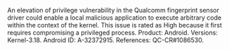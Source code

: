 An elevation of privilege vulnerability in the Qualcomm fingerprint sensor driver could enable a local malicious application to execute arbitrary code within the context of the kernel. This issue is rated as High because it first requires compromising a privileged process. Product: Android. Versions: Kernel-3.18. Android ID: A-32372915. References: QC-CR#1086530.